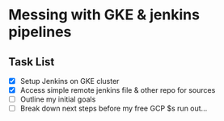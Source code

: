 # Messing with GKE & jenkins pipelines

## Task List
- [x] Setup Jenkins on GKE cluster
- [x] Access simple remote jenkins file & other repo for sources
- [ ] Outline my initial goals
- [ ] Break down next steps before my free GCP $s run out...
